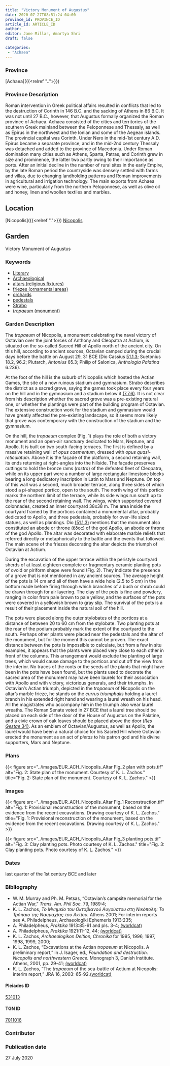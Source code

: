 ```yaml
---
title: "Victory Monument of Augustus"
date: 2020-07-27T08:51:24-04:00
province_id: PROVINCE_ID
article_id: ARTICLE_ID
author:
editor: Jane Millar, Amartya Shri
draft: false

categories:
 - "Achaea"
---
```


### Province

[Achaea]({{<relref "..">}})

### Province Description

Roman intervention in Greek political affairs resulted in conflicts that led to the destruction of Corinth in 146 B.C. and the sacking of Athens in 86 B.C. It was not until 27 B.C., however, that Augustus formally organized the Roman province of Achaea. Achaea consisted of the cities and territories of the southern Greek mainland between the Peloponnese and Thessaly, as well as Epirus in the northwest and the Ionian and some of the Aegean islands.
The provincial capital was Corinth. Under Nero in the mid-1st century A.D. Epirus became a separate province, and in the mid-2nd century Thessaly was detached and added to the province of Macedonia. Under Roman domination many cities such as Athens, Sparta, Patras, and Corinth grew in size and prominence, the latter two partly owing to their importance as ports.  After an initial decline in the number of rural sites in the early Empire, by the late Roman period the countryside was densely settled with farms and villas, due to changing landholding patterns and Roman improvements in agricultural and irrigation technology. The main exports from Achaea were wine, particularly from the northern Peloponnese, as well as olive oil and honey, linen and woollen textiles and marbles.

## Location

[Nicopolis]({{<relref ".">}})
[Nicopolis](https://pleiades.stoa.org/places/531013)

<!--### Location Description-->

<!-- LEAVE THIS BLANK FOR NOW

## Sublocation

[AREA WITHIN LOCATION, LIKE “PALATINE HILL”](GEOREFERENCE LINK)
A sublocation is any area larger than an individual garden, but located within a location. I would always try to include a link to a controlled vocabulary here if possible. This ID may well be different from the Garden ID, e.g., Pompeii versus a Garden in one of the houses which has its own Pleiades ID.
-->

<!--### Sublocation Description-->

<!-- DESCRIPTION -->

## Garden

Victory Monument of Augustus

### Keywords

- [Literary](#)
- [Archaeological](#)
- [altars (religious fixtures)](http://vocab.getty.edu/page/aat/300003725)
- [friezes (ornamental areas)](http://vocab.getty.edu/page/aat/300123582)
- [orchards](http://vocab.getty.edu/page/aat/300008890)
- [pedestals](http://vocab.getty.edu/page/aat/300001744)
- [Strabo](#)
- [*tropaeum* (monument)](http://vocab.getty.edu/page/aat/300007038)

### Garden Description

The *tropaeum* of Nicopolis, a monument celebrating the naval victory of Octavian over the joint forces of Anthony and Cleopatra at Actium, is situated on the so-called Sacred Hill of Apollo north of the ancient city. On this hill, according to ancient sources, Octavian camped during the crucial days before the battle on August 29, 31 BCE (Dio Cassius [51.1.3]( http://data.perseus.org/citations/urn:cts:greekLit:tlg0385.tlg001.perseus-grc1:51.1.3); Suetonius 18.2, 96.2; Plutarch, *Antonius* 65.3; Philip of Salonica, *Anthologia Palatina* 6.236).

At the foot of the hill is the suburb of Nicopolis which hosted the Actian Games, the site of a now ruinous stadium and gymnasium. Strabo describes the district as a sacred grove, saying the games took place every four years on the hill and in the gymnasium and a stadium below it [(7.7.6)](http://data.perseus.org/citations/urn:cts:greekLit:tlg0099.tlg001.perseus-eng1:7.7.6). It is not clear from his description whether the sacred grove was a pre-existing natural one, or whether the plantings were part of the building program of Octavian. The extensive construction work for the stadium and gymnasium would have greatly affected the pre-existing landscape, so it seems more likely that grove was contemporary with the construction of the stadium and the gymnasium.

On the hill, the *tropaeum* complex (Fig. 1) plays the role of both a victory monument and an open-air sanctuary dedicated to Mars, Neptune, and Apollo. It is built on two south-facing terraces. The first is defined by a massive retaining wall of *opus caementum*, dressed with *opus quasi-reticulatum*. Above it is the façade of the platform, a second retaining wall, its ends returning at right-angles into the hillside. The façade preserves cuttings to hold the bronze rams (*rostra*) of the defeated fleet of Cleopatra, while on its upper part were a number of large rectangular limestone blocks bearing a long dedicatory inscription in Latin to Mars and Neptune. On top of this wall was a second, much broader terrace, along three sides of which stood a pi-shaped portico, open to the south. The north wing of this portico marks the northern limit of the terrace, while its side wings run south up to the rear of the second retaining wall. The wings, which supported covered colonnades, created an inner courtyard 38x38 m. The area inside the courtyard framed by the porticos contained a monumental altar, probably dedicated to Apollo, and three pedestals, probably for over-life sized statues, as well as plantings. Dio [(51.1.3)](http://data.perseus.org/citations/urn:cts:greekLit:tlg0385.tlg001.perseus-grc1:51.1.3) mentions that the monument also constituted an abode or throne (ἕδος) of the god Apollo, an abode or throne of the god Apollo. The altar was decorated with elaborate marble reliefs that referred directly or metaphorically to the battle and the events that followed. The main scene of the friezes decorating the altar depicts the triumph of Octavian at Actium.

During the excavation of the upper terrace within the peristyle courtyard sherds of at least eighteen complete or fragmentary ceramic planting pots of ovoid or piriform shape were found (Fig. 2).  They indicate the presence of a grove that is not mentioned in any ancient sources. The average height of the pots is 14 cm and all of them have a wide hole (2.5 to 5 cm) in the bottom made before firing through which branches of a bush or shrub could be drawn through for air layering. The clay of the pots is fine and powdery, ranging in color from pale brown to pale yellow, and the surfaces of the pots were covered in a yellowish brown to gray slip.  The survival of the pots is a result of their placement inside the natural soil of the hill.

The pots were placed along the outer stylobates of the porticos at a distance of between 20 to 60 cm from the stylobate. Two planting pots at the rear of the podium probably mark the extent of the courtyard to the south. Perhaps other plants were placed near the pedestals and the altar of the monument, but for the moment this cannot be proven. The exact distance between the pots is impossible to calculate, but from a few in situ examples, it appears that the plants were placed very close to each other in front of the columns. This arrangement would exclude the planting of large trees, which would cause damage to the porticos and cut off the view from the interior. No traces of the roots or the seeds of the plants that might have been in the pots have been found, but the plants used to decorate the sacred area of the monument may have been laurels for their association with Apollo and with victory, victorious generals, and their triumphs. In Octavian’s Actian triumph, depicted in the *tropaeum* of Nicopolis on the altar’s marble frieze, he stands on the *currus triumphalis* holding a laurel branch in his extended right hand and wearing a laurel wreath on his head. All the magistrates who accompany him in the triumph also wear laurel wreaths. The Roman Senate voted in 27 BCE that a laurel tree should be placed on each side of the door of the House of Augustus on the Palatine, and a civic crown of oak leaves should be placed above the door [(*Res Gestae* 34)](http://data.perseus.org/citations/urn:cts:latinLit:phi1221.phi007.perseus-lat1:34). As an emblem of Octavian/Augustus, as well as Apollo, the laurel would have been a natural choice for his Sacred Hill where Octavian erected the monument as an act of *pietas* to his patron god and his divine supporters, Mars and Neptune.

<!--### Maps-->

<!--
OLD WAY (DO NOT USE)
![alt_text](../../images/image_name.ext)
*CAPTION*

NEW WAY ↓↓↓↓
{{< figure src="../images/image_name.ext" alt="ALT_TEXT" title="CAPTION" >}}
-->

### Plans

{{< figure src="../images/EUR_ACH_Nicopolis_Altar Fig_2 plan with pots.tif" alt="Fig. 2: State plan of the monument.  Courtesy of K. L. Zachos." title="Fig. 2: State plan of the monument.  Courtesy of K. L. Zachos." >}}

### Images


{{< figure src="../images/EUR_ACH_Nicopolis_Altar Fig_1 Reconstruction.tif" alt="Fig. 1: Provisional reconstruction of the monument, based on the evidence from the recent excavations. Drawing courtesy of K. L. Zachos." title="Fig. 1: Provisional reconstruction of the monument, based on the evidence from the recent excavations. Drawing courtesy of K. L. Zachos." >}}


{{< figure src="../images/EUR_ACH_Nicopolis_Altar Fig_3 planting pots.tif" alt="Fig. 3: Clay planting pots. Photo courtesy of K. L. Zachos." title="Fig. 3: Clay planting pots. Photo courtesy of K. L. Zachos." >}}

### Dates

last quarter of the 1st century BCE and later

### Bibliography

* W. M. Murray and Ph. M. Petsas, “Octavian’s campsite memorial for the Actian War,” *Trans. Am. Phil Soc.* 79, 1989:4;
* K. L. Zachos, *Το Μνημείο του Οκταβιανού Αυγούστου στη Νικόπολη: Το Τρόπαιο της Ναυμαχίας του Ακτίου.* Athens 2001; For interim reports see A. Philadelpheus, Archaeologiki Ephemeris 1913:235;
* A. Philadelpheus, *Praktika* 1913:85-91 and pls. 3-4; [(worldcat)](http://www.worldcat.org/oclc/81311225)
* A. Philadelpheus, *Praktika* 1921:11-12, 44; [(worldcat)](http://www.worldcat.org/oclc/81311225)
* K. L. Zachos, *Archaeologikon Deltion, Chronika* for 1995, 1996, 1997, 1998, 1999, 2000;
* K. L. Zachos, “Excavations at the Actian *tropaeum* at Nicopolis. A preliminary report,” in J. Isager, ed., *Foundation and destruction. Nicopolis and northwestern Greece.* Monograph 3, Danish Institute. Athens, 2001, pp. 29-41; [(worldcat)](http://www.worldcat.org/oclc/491885471)
* K. L. Zachos, “The *tropaeum* of the sea-battle of Actium at Nicopolis: interim report,” JRA 16, 2003: 65-92.[(worldcat)](http://www.worldcat.org/oclc/5884366383)                     

<!--#### Periodo ID-->

<!-- [PERIODO_ID](https://pleiades.stoa.org/places/PLEIADES_ID) -->

#### Pleiades ID

[531013](https://pleiades.stoa.org/places/531013)

#### TGN ID

[7011016](http://vocab.getty.edu/page/tgn/7011016)

### Contributor

### Publication date

27 July 2020

<!--### Related articles-->

<!-- Links to other related articles. Leave blank for now -->
